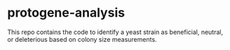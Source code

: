 # protogene-analysis

This repo contains the code to identify a yeast strain as beneficial, neutral,
or deleterious based on colony size measurements.
